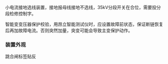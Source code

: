 小电流接地选线装置，接地报母线接地不选线，35kV分段开关在合位，需要投分段检修控制字。

智能变变压器保护校验，用昂立智能测试仪时，应设置故障前状态，保证断链恢复后再加故障电流。否则突然加量，突变可能会导致主变保护动作。

### **装置外观**

跳合闸标签贴反
